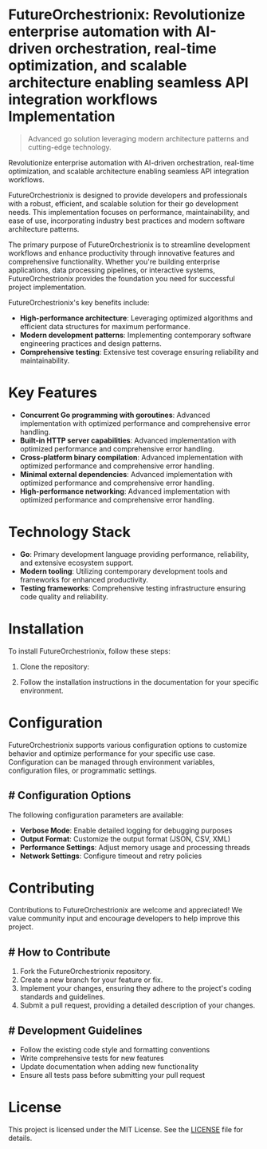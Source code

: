 <!-- fallback_FutureOrchestrionix_20250727035635_84138 -->

# FutureOrchestrionix: Revolutionize enterprise automation with AI-driven orchestration, real-time optimization, and scalable architecture enabling seamless API integration workflows Implementation
> Advanced go solution leveraging modern architecture patterns and cutting-edge technology.

Revolutionize enterprise automation with AI-driven orchestration, real-time optimization, and scalable architecture enabling seamless API integration workflows.

FutureOrchestrionix is designed to provide developers and professionals with a robust, efficient, and scalable solution for their go development needs. This implementation focuses on performance, maintainability, and ease of use, incorporating industry best practices and modern software architecture patterns.

The primary purpose of FutureOrchestrionix is to streamline development workflows and enhance productivity through innovative features and comprehensive functionality. Whether you're building enterprise applications, data processing pipelines, or interactive systems, FutureOrchestrionix provides the foundation you need for successful project implementation.

FutureOrchestrionix's key benefits include:

* **High-performance architecture**: Leveraging optimized algorithms and efficient data structures for maximum performance.
* **Modern development patterns**: Implementing contemporary software engineering practices and design patterns.
* **Comprehensive testing**: Extensive test coverage ensuring reliability and maintainability.

# Key Features

* **Concurrent Go programming with goroutines**: Advanced implementation with optimized performance and comprehensive error handling.
* **Built-in HTTP server capabilities**: Advanced implementation with optimized performance and comprehensive error handling.
* **Cross-platform binary compilation**: Advanced implementation with optimized performance and comprehensive error handling.
* **Minimal external dependencies**: Advanced implementation with optimized performance and comprehensive error handling.
* **High-performance networking**: Advanced implementation with optimized performance and comprehensive error handling.

# Technology Stack

* **Go**: Primary development language providing performance, reliability, and extensive ecosystem support.
* **Modern tooling**: Utilizing contemporary development tools and frameworks for enhanced productivity.
* **Testing frameworks**: Comprehensive testing infrastructure ensuring code quality and reliability.

# Installation

To install FutureOrchestrionix, follow these steps:

1. Clone the repository:


2. Follow the installation instructions in the documentation for your specific environment.

# Configuration

FutureOrchestrionix supports various configuration options to customize behavior and optimize performance for your specific use case. Configuration can be managed through environment variables, configuration files, or programmatic settings.

## # Configuration Options

The following configuration parameters are available:

* **Verbose Mode**: Enable detailed logging for debugging purposes
* **Output Format**: Customize the output format (JSON, CSV, XML)
* **Performance Settings**: Adjust memory usage and processing threads
* **Network Settings**: Configure timeout and retry policies

# Contributing

Contributions to FutureOrchestrionix are welcome and appreciated! We value community input and encourage developers to help improve this project.

## # How to Contribute

1. Fork the FutureOrchestrionix repository.
2. Create a new branch for your feature or fix.
3. Implement your changes, ensuring they adhere to the project's coding standards and guidelines.
4. Submit a pull request, providing a detailed description of your changes.

## # Development Guidelines

* Follow the existing code style and formatting conventions
* Write comprehensive tests for new features
* Update documentation when adding new functionality
* Ensure all tests pass before submitting your pull request

# License

This project is licensed under the MIT License. See the [LICENSE](https://github.com/marcmotta/FutureOrchestrionix/blob/main/LICENSE) file for details.
